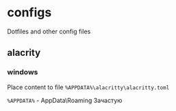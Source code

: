 # configs

Dotfiles and other config files

## alacrity

### windows

Place content to file `%APPDATA%\alacritty\alacritty.toml`

`%APPDATA%` - AppData\Roaming Зачастую
